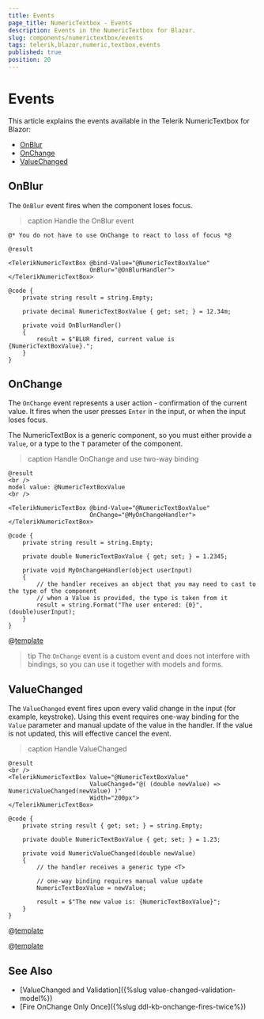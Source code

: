```yaml
---
title: Events
page_title: NumericTextbox - Events
description: Events in the NumericTextbox for Blazor.
slug: components/numerictextbox/events
tags: telerik,blazor,numeric,textbox,events
published: true
position: 20
---
```


# Events

This article explains the events available in the Telerik NumericTextbox for Blazor:

* [OnBlur](#onblur)
* [OnChange](#onchange)
* [ValueChanged](#valuechanged)


## OnBlur

The `OnBlur` event fires when the component loses focus.

>caption Handle the OnBlur event

````CSHTML
@* You do not have to use OnChange to react to loss of focus *@

@result

<TelerikNumericTextBox @bind-Value="@NumericTextBoxValue"
                       OnBlur="@OnBlurHandler">
</TelerikNumericTextBox>

@code {
    private string result = string.Empty;

    private decimal NumericTextBoxValue { get; set; } = 12.34m;

    private void OnBlurHandler()
    {
        result = $"BLUR fired, current value is {NumericTextBoxValue}.";
    }
}
````


## OnChange

The `OnChange` event represents a user action - confirmation of the current value. It fires when the user presses `Enter` in the input, or when the input loses focus.

The NumericTextBox is a generic component, so you must either provide a `Value`, or a type to the `T` parameter of the component.

>caption Handle OnChange and use two-way binding

````CSHTML
@result
<br />
model value: @NumericTextBoxValue
<br />

<TelerikNumericTextBox @bind-Value="@NumericTextBoxValue" 
                       OnChange="@MyOnChangeHandler">
</TelerikNumericTextBox>

@code {
    private string result = string.Empty;

    private double NumericTextBoxValue { get; set; } = 1.2345;

    private void MyOnChangeHandler(object userInput)
    {
        // the handler receives an object that you may need to cast to the type of the component
        // when a Value is provided, the type is taken from it
        result = string.Format("The user entered: {0}", (double)userInput);
    }
}
````

@[template](/_contentTemplates/common/general-info.md#event-callback-can-be-async)

>tip The `OnChange` event is a custom event and does not interfere with bindings, so you can use it together with models and forms.


## ValueChanged

The `ValueChanged` event fires upon every valid change in the input (for example, keystroke). Using this event requires one-way binding for the `Value` parameter and manual update of the value in the handler. If the value is not updated, this will effective cancel the event.

>caption Handle ValueChanged

````CSHTML
@result
<br />
<TelerikNumericTextBox Value="@NumericTextBoxValue"
                       ValueChanged="@( (double newValue) => NumericValueChanged(newValue) )"
                       Width="200px">
</TelerikNumericTextBox>

@code {
    private string result { get; set; } = string.Empty;

    private double NumericTextBoxValue { get; set; } = 1.23;

    private void NumericValueChanged(double newValue)
    {
        // the handler receives a generic type <T>

        // one-way binding requires manual value update
        NumericTextBoxValue = newValue;

        result = $"The new value is: {NumericTextBoxValue}";
    }
}
````

@[template](/_contentTemplates/common/general-info.md#event-callback-can-be-async)

@[template](/_contentTemplates/common/issues-and-warnings.md#valuechanged-lambda-required)


## See Also

* [ValueChanged and Validation]({%slug value-changed-validation-model%})
* [Fire OnChange Only Once]({%slug ddl-kb-onchange-fires-twice%})

